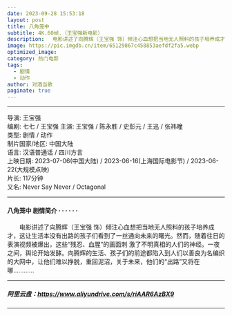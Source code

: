 ```yaml
---
date: 2023-09-28 15:53:18
layout: post
title: 八角笼中
subtitle: 4K.60帧.（王宝强新电影）
description: 　电影讲述了向腾辉（王宝强 饰）倾注心血想把当地无人照料的孩子培养成才，这让生活本没有出路的孩子们看到了一丝通向未来的曙光。然而，随着往日的表演视频被爆出，这些“残忍、血腥”的画面刺 激了不明真相的人们的神经...
image: https://pic.imgdb.cn/item/65129867c458853aefdf2fa5.webp
optimized_image: 
category: 热门电影
tags:
  - 剧情
  - 动作
author: 对酒当歌
paginate: true
---
```


---

导演: 王宝强  
编剧: 七七 / 王宝强
主演: 王宝强 / 陈永胜 / 史彭元 / 王迅 / 张祎曈  
类型: 剧情 / 动作  
制片国家/地区: 中国大陆  
语言: 汉语普通话 / 四川方言  
上映日期: 2023-07-06(中国大陆) / 2023-06-16(上海国际电影节) / 2023-06-22(大规模点映)  
片长: 117分钟  
又名: Never Say Never / Octagonal  

---

#### 八角笼中 剧情简介 · · · · · ·

　　电影讲述了向腾辉（王宝强 饰）倾注心血想把当地无人照料的孩子培养成才，这让生活本没有出路的孩子们看到了一丝通向未来的曙光。然而，随着往日的表演视频被爆出，这些“残忍、血腥”的画面刺 激了不明真相的人们的神经。一夜之间，舆论开始发酵。向腾辉的生活、孩子们的前途都陷入到人们以善良为名编织的大网中，让他们难以挣脱，重回泥沼，关于未来，他们的“出路”又将在哪…………

---

##### 阿里云盘：<https://www.aliyundrive.com/s/riAAR6AzBX9>

---
